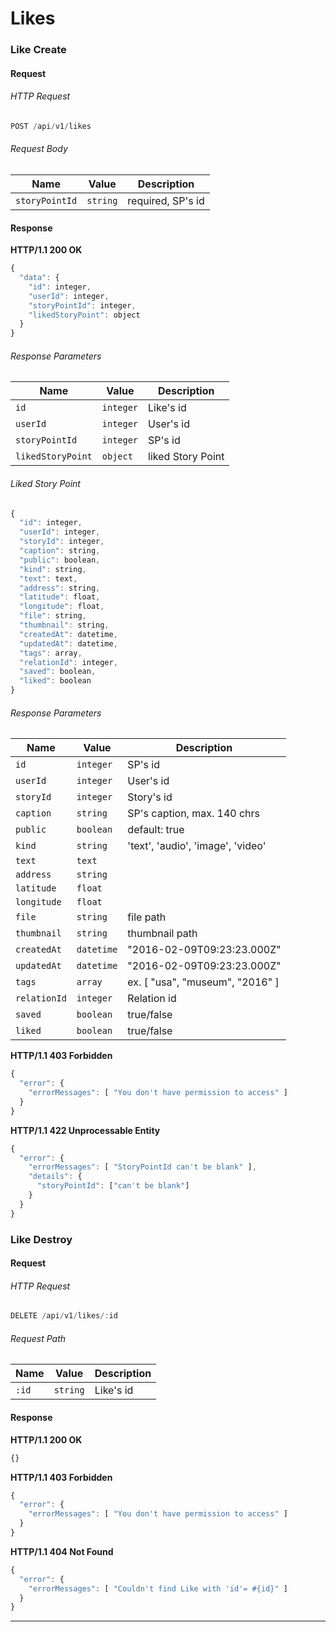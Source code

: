 # Likes

### Like Create

#### Request

###### HTTP Request

```javascript
POST /api/v1/likes
```

###### Request Body

| Name           | Value     | Description           |
| -------------- | --------- | --------------------- |
| `storyPointId` | `string`  | required, SP's id     |

#### Response

**HTTP/1.1 200 OK**

```javascript
{
  "data": {
    "id": integer,
    "userId": integer,
    "storyPointId": integer,
    "likedStoryPoint": object
  }
}
```

###### Response Parameters

| Name              | Value      | Description        |
| ----------------- | ---------- | ------------------ |
| `id`              | `integer`  | Like's id          |
| `userId`          | `integer`  | User's id          |
| `storyPointId`    | `integer`  | SP's id            |
| `likedStoryPoint` | `object`   | liked Story Point  |

###### Liked Story Point

```javascript
{
  "id": integer,
  "userId": integer,
  "storyId": integer,
  "caption": string,
  "public": boolean,
  "kind": string,
  "text": text,
  "address": string,
  "latitude": float,
  "longitude": float,
  "file": string,
  "thumbnail": string,
  "createdAt": datetime,
  "updatedAt": datetime,
  "tags": array,
  "relationId": integer,
  "saved": boolean,
  "liked": boolean
}
```
###### Response Parameters

| Name        | Value      | Description                       |
| ----------- | ---------- | --------------------------------- |
| `id`        | `integer`  | SP's id                           |
| `userId`    | `integer`  | User's id                         |
| `storyId`   | `integer`  | Story's id                        |
| `caption`   | `string`   | SP's caption, max. 140 chrs       |
| `public`    | `boolean`  | default: true                     |
| `kind`      | `string`   | 'text', 'audio', 'image', 'video' |
| `text`      | `text`     |                                   |
| `address`   | `string`   |                                   |
| `latitude`  | `float`    |                                   |
| `longitude` | `float`    |                                   |
| `file`      | `string`   | file path                         |
| `thumbnail` | `string`   | thumbnail path                    |
| `createdAt` | `datetime` | "2016-02-09T09:23:23.000Z"        |
| `updatedAt` | `datetime` | "2016-02-09T09:23:23.000Z"        |
| `tags`      | `array`    | ex. [ "usa", "museum", "2016" ]   |
| `relationId`| `integer`  | Relation id                       |
| `saved`     | `boolean`  | true/false                        |
| `liked`     | `boolean`  | true/false                        |


**HTTP/1.1 403 Forbidden**

```javascript
{
  "error": {
    "errorMessages": [ "You don't have permission to access" ]
  }
}

```

**HTTP/1.1 422 Unprocessable Entity**

```javascript
{
  "error": {
    "errorMessages": [ "StoryPointId can't be blank" ],
    "details": {
      "storyPointId": ["can't be blank"]
    }
  }
}
```

### Like Destroy

#### Request

###### HTTP Request

```javascript
DELETE /api/v1/likes/:id
```

###### Request Path

| Name   | Value    | Description    |
| ------ |----------| -------------- |
| `:id`  | `string` | Like's id      |


#### Response

**HTTP/1.1 200 OK**

```javascript
{}
```

**HTTP/1.1 403 Forbidden**

```javascript
{
  "error": {
    "errorMessages": [ "You don't have permission to access" ]
  }
}
```

**HTTP/1.1 404 Not Found**

```javascript
{
  "error": {
    "errorMessages": [ "Couldn't find Like with 'id'= #{id}" ]
  }
}
```

---
